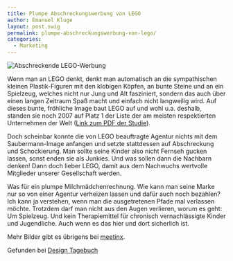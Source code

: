 ```yaml
---
title: Plumpe Abschreckungswerbung von LEGO
author: Emanuel Kluge
layout: post.swig
permalink: plumpe-abschreckungswerbung-von-lego/
categories:
  - Marketing
---
```


<noscript data-src="/archive/wp-content/uploads/2009/10/abschreckende-lego-werbung-480x360.jpg" data-alt="Abschreckende LEGO-Werbung">
<img src="/archive/wp-content/uploads/2009/10/abschreckende-lego-werbung-480x360.jpg" alt="Abschreckende LEGO-Werbung">
</noscript>

Wenn man an LEGO denkt, denkt man automatisch an die sympathischen kleinen Plastik-Figuren mit den klobigen Köpfen, an bunte Steine und an ein Spielzeug, welches nicht nur Jung und Alt fasziniert, sondern das auch über einen langen Zeitraum Spaß macht und einfach nicht langweilig wird. Auf dieses bunte, fröhliche Image baut LEGO auf und wohl u.a. deshalb, standen sie noch 2007 auf Platz 1 der Liste der am meisten respektierten Unternehmen der Welt ([Link zum PDF der Studie][reputation_institute]).

Doch scheinbar konnte die von LEGO beauftragte Agentur nichts mit dem Saubermann-Image anfangen und setzte stattdessen auf Abschreckung und Schockierung. Man sollte seine Kinder also nicht Fernseh gucken lassen, sonst enden sie als Junkies. Und was sollen dann die Nachbarn denken! Dann doch lieber LEGO, damit aus dem Nachwuchs wertvolle Mitglieder unserer Gesellschaft werden.

Was für ein plumpe Milchmädchenrechnung. Wie kann man seine Marke nur so von einer Agentur verheizen lassen und dafür auch noch bezahlen? Ich kann ja verstehen, wenn man die ausgetretenen Pfade mal verlassen möchte. Trotzdem darf man nicht aus den Augen verlieren, worum es geht: Um Spielzeug. Und kein Therapiemittel für chronisch vernachlässigte Kinder und Jugendliche. Auch wenn es das hier und dort sicherlich ist.

Mehr Bilder gibt es übrigens bei [meetinx][meetinx].

Gefunden bei [Design Tagebuch][designtagebuch]

[reputation_institute]: http://www2.wiwi.uni-hannover.de/fileadmin/marketing/downloads/reputation_institute/ruf_deutscher_unternehmen_june_2007.pdf
[meetinx]: http://www.meetinx.de/werbung-lego-wirbt-mit-sex-drogen-und-gewalt/
[designtagebuch]: http://www.designtagebuch.de/sex-drogen-und-gewalt-in-der-lego-werbung/
